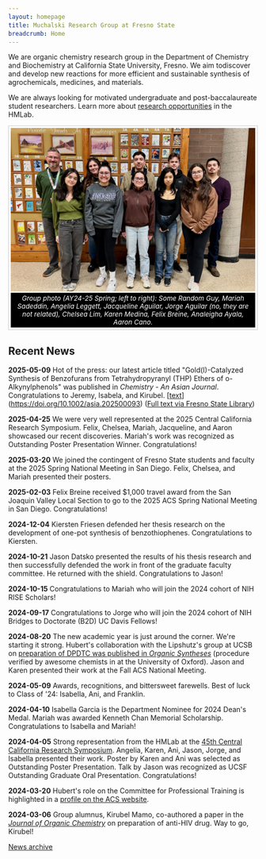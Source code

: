 ```yaml
---
layout: homepage
title: Muchalski Research Group at Fresno State
breadcrumb: Home
---
```

<!-- Be careful. Image extensions are case sensitive and jpg is not the same as jpeg.-->

<style>
figure {
  border: 1px #cccccc solid;
  padding: 4px;
  margin: auto;
}

figcaption {
  background-color: black;
  color: white;
  font-style: italic;
  padding: 3px;
  text-align: center;
  font-size: 10pt;
}
</style>

<p class="lead">We are organic chemistry research group in the Department of
Chemistry and Biochemistry at California State University, Fresno. We aim
todiscover and develop new reactions for more efficient and sustainable
synthesis of agrochemicals, medicines, and materials.</p>

<p class="lead">We are always looking for motivated undergraduate and
post-baccalaureate student researchers. Learn more about <a
href="/research/opportunities/">research opportunities</a> in the HMLab.</p>

<figure> <img src="/img/hmlab-photo-2025.jpeg" alt="group photo" />
<figcaption>Group photo (AY24-25 Spring; left to right): Some
Random Guy, Mariah Sadeddin, Angelia Leggett, Jacqueline Aguilar, Jorge Aguilar
(no, they are not related), Chelsea Lim, Karen Medina, Felix Breine, Analeigha Ayala, Aaron Cano.</figcaption> </figure>

## Recent News

<!-- DON'T FORGET TO UPDATE _config.yml and put new date under "Last update" -->

<!-- **2025-05-17** Awards, recognitions, and bittersweet farewells. Best of luck to
Class of '25: Chelsea and Analeigha! -->

**2025-05-09** Hot of the press: our latest article titled "Gold(I)-Catalyzed Synthesis of Benzofurans from Tetrahydropyranyl (THP) Ethers of o-Alkynylphenols" was published in *Chemistry - An Asian Journal*. Congratulations to Jeremy, Isabela, and Kirubel. [[text](https://doi.org/10.1002/asia.202500093)](https://doi.org/10.1002/asia.202500093) ([Full text via Fresno State Library](http://login.hmlproxy.lib.csufresno.edu/login?url=http://dx.doi.org/10.1002/asia.202500093))

**2025-04-25** We were very well represented at the 2025 Central California Research Symposium. Felix, Chelsea, Mariah, Jacqueline, and Aaron showcased our recent discoveries. Mariah's work was recognized as Outstanding Poster Presentation Winner. Congratulations!

**2025-03-20** We joined the contingent of Fresno State students and faculty at the 2025 Spring National Meeting in San Diego. Felix, Chelsea, and Mariah presented their posters.

**2025-02-03** Felix Breine received $1,000 travel award from the San Joaquin Valley Local Section to go to the 2025 ACS Spring National Meeting in San Diego. Congratulations!

**2024-12-04** Kiersten Friesen defended her thesis research on the development
of one-pot synthesis of benzothiophenes. Congratulations to Kiersten.

**2024-10-21** Jason Datsko presented the results of his thesis research and
then successfully defended the work in front of the graduate faculty committee.
He returned with the shield. Congratulations to Jason!

**2024-10-15** Congratulations to Mariah who will join the 2024 cohort of NIH
RISE Scholars!

**2024-09-17** Congratulations to Jorge who will join the 2024 cohort of NIH
Bridges to Doctorate (B2D) UC Davis Fellows!

**2024-08-20** The new academic year is just around the corner. We're starting
it strong. Hubert's collaboration with the Lipshutz's group at UCSB on
[preparation of DPDTC was published in *Organic
Syntheses*](http://www.orgsyn.org/demo.aspx?prep=v101p0274) (procedure verified
by awesome chemists in at the University of Oxford). Jason and Karen presented
their work at the Fall ACS National Meeting.

**2024-05-09** Awards, recognitions, and bittersweet farewells. Best of luck to
Class of '24: Isabella, Ani, and Franklin.

**2024-04-10** Isabella Garcia is the Department Nominee for 2024 Dean's Medal.
Mariah was awarded Kenneth Chan Memorial Scholarship. Congratulations to
Isabella and Mariah!

**2024-04-05** Strong representation from the HMLab at the [45th Central
California Research
Symposium](https://academics.fresnostate.edu/drgs/grants/students/ccrshome.html).
Angelia, Karen, Ani, Jason, Jorge, and Isabella presented their work. Poster by
Karen and Ani was selected as Outstanding Poster Presentation. Talk by Jason was
recognized as UCSF Outstanding Graduate Oral Presentation. Congratulations!

**2024-03-20** Hubert's role on the Committee for Professional Training is
highlighted in a [profile on the ACS
website](https://www.acs.org/education/policies/acs-approval-program/news/cpt-profiles-anna-irwin-muchalski.html).

**2024-03-06** Group alumnus, Kirubel Mamo, co-authored a paper in the [*Journal
of Organic Chemistry*](https://doi.org/10.1021/acs.joc.3c02855) on preparation
of anti-HIV drug. Way to go, Kirubel!



[News archive](/archive)
